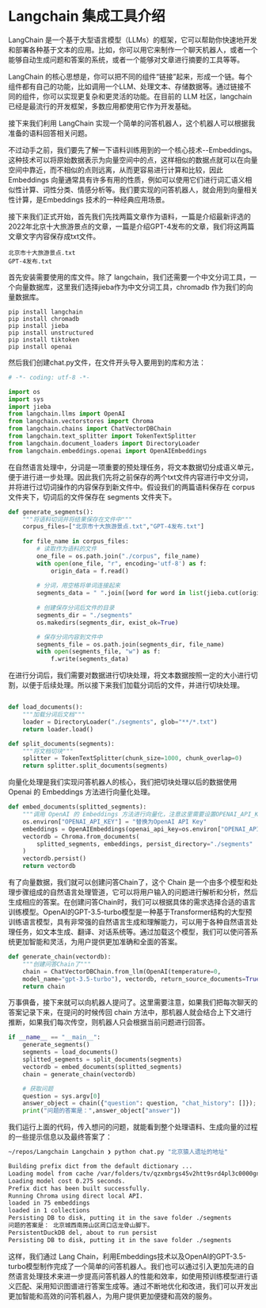 # Langchain 集成工具介绍

LangChain 是一个基于大型语言模型（LLMs）的框架，它可以帮助你快速地开发和部署各种基于文本的应用。比如，你可以用它来制作一个聊天机器人，或者一个能够自动生成问题和答案的系统，或者一个能够对文章进行摘要的工具等等。

LangChain 的核心思想是，你可以把不同的组件“链接”起来，形成一个链。每个组件都有自己的功能，比如调用一个LLM、处理文本、存储数据等。通过链接不同的组件，你可以实现更复杂和更灵活的功能。在目前的 LLM 社区，langchain 已经是最流行的开发框架，多数应用都使用它作为开发基础。


接下来我们利用 LangChain 实现一个简单的问答机器人，这个机器人可以根据我准备的语料回答相关问题。

不过动手之前，我们要先了解一下语料训练用到的一个核心技术--Embeddings。这种技术可以将原始数据表示为向量空间中的点，这样相似的数据点就可以在向量空间中靠近，而不相似的点则远离，从而更容易进行计算和比较，因此 Embeddings 向量通常具有许多有用的性质，例如可以使用它们进行词汇语义相似性计算、词性分类、情感分析等。我们要实现的问答机器人，就会用到向量相关性计算，是Embeddings 技术的一种经典应用场景。

接下来我们正式开始，首先我们先找两篇文章作为语料，一篇是介绍最新评选的2022年北京十大旅游景点的文章，一篇是介绍GPT-4发布的文章，我们将这两篇文章文字内容保存成txt文件。

    北京市十大旅游景点.txt
    GPT-4发布.txt

首先安装需要使用的库文件。除了 langchain，我们还需要一个中文分词工具，一个向量数据库，这里我们选择jieba作为中文分词工具，chromadb 作为我们的向量数据库。

```
pip install langchain
pip install chromadb
pip install jieba
pip install unstructured
pip install tiktoken
pip install openai
```

然后我们创建chat.py文件，在文件开头导入要用到的库和方法：

``` python
# -*- coding: utf-8 -*-

import os
import sys
import jieba
from langchain.llms import OpenAI
from langchain.vectorstores import Chroma
from langchain.chains import ChatVectorDBChain
from langchain.text_splitter import TokenTextSplitter
from langchain.document_loaders import DirectoryLoader
from langchain.embeddings.openai import OpenAIEmbeddings

```

在自然语言处理中，分词是一项重要的预处理任务，将文本数据切分成语义单元，便于进行进一步处理。因此我们先将之前保存的两个txt文件内容进行中文分词，并将进行过切词操作的内容保存到新文件中。假设我们的两篇语料保存在 corpus 文件夹下，切词后的文件保存在 segments 文件夹下。

``` python
def generate_segments():
    """将语料切词并将结果保存在文件中"""
    corpus_files=["北京市十大旅游景点.txt","GPT-4发布.txt"]
    
    for file_name in corpus_files:
        # 读取作为语料的文件
        one_file = os.path.join("./corpus", file_name)
        with open(one_file, "r", encoding='utf-8') as f:  
            origin_data = f.read()
        
        # 分词，用空格将单词连接起来
        segments_data = " ".join([word for word in list(jieba.cut(origin_data))])
        
        # 创建保存分词后文件的目录
        segments_dir = "./segments"
        os.makedirs(segments_dir, exist_ok=True)

        # 保存分词内容到文件中
        segments_file = os.path.join(segments_dir, file_name)
        with open(segments_file, "w") as f:   
            f.write(segments_data)
```

在进行分词后，我们需要对数据进行切块处理，将文本数据按照一定的大小进行切割，以便于后续处理。所以接下来我们加载分词后的文件，并进行切块处理。

``` python

def load_documents():
    """加载分词后文档"""
    loader = DirectoryLoader("./segments", glob="**/*.txt")
    return loader.load()

def split_documents(segments):
    """将文档切块"""
    splitter = TokenTextSplitter(chunk_size=1000, chunk_overlap=0)
    return splitter.split_documents(segments)
```

向量化处理是我们实现问答机器人的核心，我们把切块处理以后的数据使用 Openai 的 Embeddings 方法进行向量化处理。

``` python
def embed_documents(splitted_segments):
    """调用 OpenAI 的 Embeddings 方法进行向量化，注意这里需要设置OPENAI_API_KEY的环境变量，因为Chroma也要用到"""
    os.environ["OPENAI_API_KEY"] = "替换为OpenAI API Key"
    embeddings = OpenAIEmbeddings(openai_api_key=os.environ["OPENAI_API_KEY"])
    vectordb = Chroma.from_documents(
        splitted_segments, embeddings, persist_directory="./segments"
    )
    vectordb.persist()
    return vectordb
```

有了向量数据，我们就可以创建问答Chain了，这个 Chain 是一个由多个模型和处理步骤组成的自然语言处理管道，它可以将用户输入的问题进行解析和分析，然后生成相应的答案。在创建问答Chain时，我们可以根据具体的需求选择合适的语言训练模型。OpenAI的GPT-3.5-turbo模型是一种基于Transformer结构的大型预训练语言模型，具有非常强的自然语言生成和理解能力，可以用于各种自然语言处理任务，如文本生成、翻译、对话系统等。通过加载这个模型，我们可以使问答系统更加智能和灵活，为用户提供更加准确和全面的答案。

``` python
def generate_chain(vectordb):
    """创建问答Chain了"""
    chain = ChatVectorDBChain.from_llm(OpenAI(temperature=0, 
    model_name="gpt-3.5-turbo"), vectordb, return_source_documents=True)
    return chain

```

万事俱备，接下来就可以向机器人提问了。这里需要注意，如果我们把每次聊天的答案记录下来，在提问的时候传回 chain 方法中，那机器人就会结合上下文进行推断，如果我们每次传空，则机器人只会根据当前问题进行回答。

``` python
if __name__ == "__main__":
    generate_segments()
    segments = load_documents()
    splitted_segments = split_documents(segments)
    vectordb = embed_documents(splitted_segments)
    chain = generate_chain(vectordb)

    # 获取问题
    question = sys.argv[0]
    answer_object = chain({"question": question, "chat_history": []});
    print("问题的答案是：",answer_object["answer"]) 

```

我们运行上面的代码，传入想问的问题，就能看到整个处理语料、生成向量的过程的一些提示信息以及最终答案了：

``` bash
~/repos/Langchain Langchain ❯ python chat.py "北京猿人遗址的地址"

Building prefix dict from the default dictionary ...
Loading model from cache /var/folders/tv/qzxmbrgs45v2htt9srd4pl3c0000gn/T/jieba.cache
Loading model cost 0.275 seconds.
Prefix dict has been built successfully.
Running Chroma using direct local API.
loaded in 75 embeddings
loaded in 1 collections
Persisting DB to disk, putting it in the save folder ./segments
问题的答案是： 北京城西南房山区周口店龙骨山脚下。
PersistentDuckDB del, about to run persist
Persisting DB to disk, putting it in the save folder ./segments

```

这样，我们通过 Lang Chain，利用Embeddings技术以及OpenAI的GPT-3.5-turbo模型制作完成了一个简单的问答机器人。我们也可以通过引入更加先进的自然语言处理技术来进一步提高问答机器人的性能和效率，如使用预训练模型进行语义匹配、采用知识图谱进行答案生成等。通过不断地优化和改进，我们可以开发出更加智能和高效的问答机器人，为用户提供更加便捷和高效的服务。

